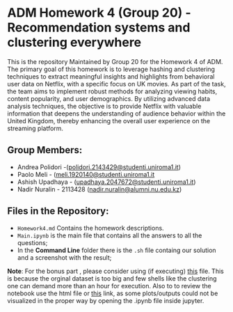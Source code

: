 # ADM Homework 4 (Group 20) - Recommendation systems and clustering everywhere

This is the repository Maintained by Group 20 for the Homework 4 of ADM. The primary goal of this homework is to leverage hashing and clustering techniques to extract meaningful insights and highlights from behavioral user data on Netflix, with a specific focus on UK movies. As part of the task, the team aims to implement robust methods for analyzing viewing habits, content popularity, and user demographics. By utilizing advanced data analysis techniques, the objective is to provide Netflix with valuable information that deepens the understanding of audience behavior within the United Kingdom, thereby enhancing the overall user experience on the streaming platform.


## Group Members:   
- Andrea Polidori -(polidori.2143429@studenti.uniroma1.it)
- Paolo Meli - (meli.1920140@studenti.uniroma1.it
- Ashish Upadhaya - (upadhaya.2047672@studenti.uniroma1.it) 
- Nadir Nuralin - 2113428 (nadir.nuralin@alumni.nu.edu.kz)

## Files in the Repository:
- `Homework4.md` Contains the homework descriptions.
- `Main.ipynb` is the main file that contains all the answers to all the questions;
- In the **Command Line** folder there is the `.sh` file containg our solution and a screenshot with the result;

**Note**: For the bonus part , please consider using (if executing) [this](https://github.com/melipaolo/adm_hw4/blob/main/df_bonus_part.csv)  file. This is because the orginal dataset is too big and few shells like the clustering one can demand more than an hour for execution. Also to to review the notebook use the html file or [this](https://nbviewer.org/github/melipaolo/adm_hw4/blob/main/Main.ipynb) link, as some plots/outputs could not be visualized in the proper way by opening the .ipynb file inside jupyter.




